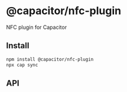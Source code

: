 # @capacitor/nfc-plugin

NFC plugin for Capacitor

## Install

```bash
npm install @capacitor/nfc-plugin
npx cap sync
```

## API

<docgen-index></docgen-index>

<docgen-api>
<!-- run docgen to generate docs from the source -->
<!-- More info: https://github.com/ionic-team/capacitor-docgen -->
</docgen-api>
